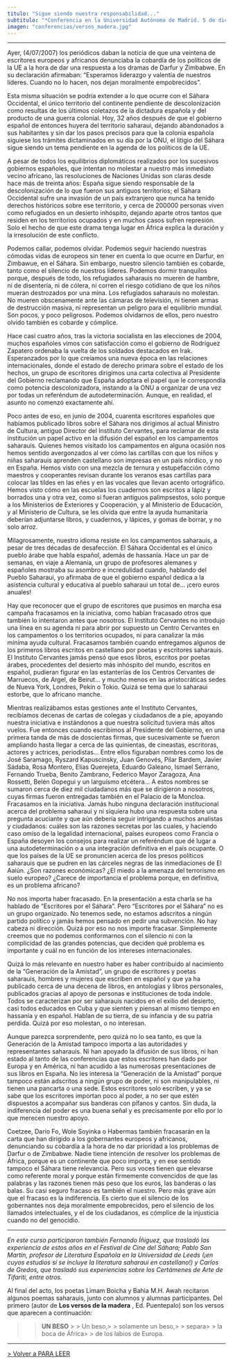 ```yaml
---
titulo: "Sigue siendo nuestra responsabilidad..."
subtitulo: "*Conferencia en la Universidad Autónoma de Madrid. 5 de diciembre de 2007*"
imagen: "conferencias/versos_madera.jpg"
---
```

* * *

Ayer, (4/07/2007) los periódicos daban la noticia de que una veintena de escritores europeos y africanos denunciaba la cobardía de los políticos de la UE a la hora de dar una respuesta a los dramas de Darfur y Zimbabwe. En su declaración afirmaban: “Esperamos liderazgo y valentía de nuestros líderes. Cuando no lo hacen, nos dejan moralmente empobrecidos”.

Esta misma situación se podría extender a lo que ocurre con el Sáhara Occidental, el único territorio del continente pendiente de descolonización como resultas de los últimos coletazos de la dictadura española y del producto de una guerra colonial. Hoy, 32 años después de que el gobierno español de entonces huyera del territorio saharaui, dejando abandonados a sus habitantes y sin dar los pasos precisos para que la colonia española siguiese los trámites dictaminados en su día por la ONU, el litigio del Sáhara sigue siendo un tema pendiente en la agenda de los políticos de la UE.

A pesar de todos los equilibrios diplomáticos realizados por los sucesivos gobiernos españoles, que intentan no molestar a nuestro más inmediato vecino africano, las resoluciones de Naciones Unidas son claras desde hace más de treinta años: España sigue siendo responsable de la descolonización de lo que fueron sus antiguos territorios; el Sáhara Occidental sufre una invasión de un país extranjero que nunca ha tenido derechos históricos sobre ese territorio, y cerca de 200000 personas viven como refugiados en un desierto inhóspito, dejando aparte otros tantos que residen en los territorios ocupados y en muchos casos sufren represión. Solo el hecho de que este drama tenga lugar en África explica la duración y la irresolución de este conflicto.

Podemos callar, podemos olvidar. Podemos seguir haciendo nuestras cómodas vidas de europeos sin tener en cuenta lo que ocurre en Darfur, en Zimbawue, en el Sáhara. Sin embargo, nuestro silencio también es cobarde, tanto como el silencio de nuestros líderes. Podemos dormir tranquilos porque, después de todo, los refugiados saharauis no mueren de hambre, ni de disentería, ni de cólera, ni corren el riesgo cotidiano de que los niños mueran destrozados por una mina. Los refugiados saharauis no molestan. No mueren obscenamente ante las cámaras de televisión, ni tienen armas de destrucción masiva, ni representan un peligro para el equilibrio mundial. Son pocos, y poco peligrosos. Podemos olvidarnos de ellos, pero nuestro olvido también es cobarde y cómplice.

Hace casi cuatro años, tras la victoria socialista en las elecciones de 2004, muchos españoles vimos con satisfacción como el gobierno de Rodríguez Zapatero ordenaba la vuelta de los soldados destacados en Irak. Esperanzados por lo que creíamos una nueva época en las relaciones internacionales, donde el estado de derecho primara sobre el estado de los hechos, un grupo de escritores dirigimos una carta colectiva al Presidente del Gobierno reclamando que España adoptara el papel que le correspondía como potencia descolonizadora, instando a la ONU a organizar de una vez por todas un referéndum de autodeterminación. Aunque, en realidad, el asunto no comenzó exactamente ahí.

Poco antes de eso, en junio de 2004, cuarenta escritores españoles que habíamos publicado libros sobre el Sáhara nos dirigimos al actual Ministro de Cultura, antiguo Director del Instituto Cervantes, para reclamar de esta institución un papel activo en la difusión del español en los campamentos saharauis. Quienes hemos visitado los campamentos en alguna ocasión nos hemos sentido avergonzados al ver cómo las cartillas con que los niños y niñas saharauis aprenden castellano son impresas en un país nórdico, y no en España. Hemos visto con una mezcla de ternura y estupefacción cómo maestros y cooperantes revisan durante los veranos esas cartillas para colocar las tildes en las eñes y en las vocales que llevan acento ortográfico. Hemos visto cómo en las escuelas los cuadernos son escritos a lápiz y borrados una y otra vez, como si fueran antiguos palimpsestos, solo porque a los Ministerios de Exteriores y Cooperación, y al Ministerio de Educación, y al Ministerio de Cultura, se les olvida que entre la ayuda humanitaria deberían adjuntarse libros, y cuadernos, y lápices, y gomas de borrar, y no solo arroz.

Milagrosamente, nuestro idioma resiste en los campamentos saharauis, a pesar de tres décadas de desafección. El Sáhara Occidental es el único pueblo árabe que habla español, además de hassanía. Hace un par de semanas, en viaje a Alemania, un grupo de profesores alemanes y españoles mostraba su asombro e incredulidad cuando, hablando del Pueblo Saharaui, yo afirmaba de que el gobierno español dedica a la asistencia cultural y educativa al pueblo saharaui un total de… ¡cero euros anuales!

Hay que reconocer que el grupo de escritores que pusimos en marcha esa campaña fracasamos en la iniciativa, como habían fracasado otros que también lo intentaron antes que nosotros. El Instituto Cervantes no introdujo una línea en su agenda ni para abrir por supuesto un Centro Cervantes en los campamentos o los territorios ocupados, ni para canalizar la más mínima ayuda cultural. Fracasamos también cuando entregamos algunos de los primeros libros escritos en castellano por poetas y escritores saharauis. El Instituto Cervantes jamás pensó que esos libros, escritos por poetas árabes, procedentes del desierto más inhóspito del mundo, escritos en español, pudieran figurar en las estanterías de los Centros Cervantes de Marruecos, de Argel, de Beirut… y mucho menos en las aristocráticas sedes de Nueva York, Londres, Pekín o Tokio. Quizá se tema que lo saharaui estorbe, que lo africano manche.

Mientras realizábamos estas gestiones ante el Instituto Cervantes, recibíamos decenas de cartas de colegas y ciudadanos de a pie, apoyando nuestra iniciativa e instándonos a que nuestra solicitud tuviera más altos vuelos. Fue entonces cuando escribimos al Presidente del Gobierno, en una primera tanda de más de doscientas firmas, que sucesivamente se fueron ampliando hasta llegar a cerca de las quinientas, de cineastas, escritoras, actores y actrices, periodistas… Entre ellos figuraban nombres como los de José Saramago, Ryszard Kapuscinsky, Juan Genovés, Pilar Bardem, Javier Sádaba, Rosa Montero, Elías Querejeta, Eduardo Galeano, Ismael Serrano, Fernando Trueba, Benito Zambrano, Federico Mayor Zaragoza, Ana Rossetti, Belén Gopegui y un larguísmo etcétera… A estos nombres se sumaron cerca de diez mil ciudadanos más que se dirigieron a nosotros, cuyas firmas fueron entregadas también en el Palacio de la Moncloa. Fracasamos en la iniciativa. Jamás hubo ninguna declaración institucional acerca del problema saharaui y ni siquiera hubo una respuesta sobre una pregunta acuciante y que aún debería seguir intrigando a muchos analistas y ciudadanos: cuáles son las razones secretas por las cuales, y haciendo caso omiso de la legalidad internacional, países europeos como Francia o España desoyen los consejos para realizar un referéndum que dé lugar a una autodeterminación o a una integración definitiva en el país ocupante. O que los países de la UE se pronuncien acerca de los presos políticos saharauis que se pudren en las cárceles negras de las inmediaciones de El Aaiún. ¿Son razones económicas? ¿El miedo a la amenaza del terrorismo en suelo europeo? ¿Carece de importancia el problema porque, en definitiva, es un problema africano?

No nos importa haber fracasado. En la presentación a esta charla se ha hablado de “Escritores por el Sáhara”. Pero “Escritores por el Sáhara” no es un grupo organizado. No tenemos sede, no estamos adscritos a ningún partido político y jamás hemos pensado en pedir una subvención. No hay cabeza ni dirección. Quizá por eso no nos importe fracasar. Simplemente creemos que no podemos conformarnos con el silencio ni con la complicidad de las grandes potencias, que deciden qué problema es importante y cuál no en función de los intereses internacionales.

Quizá lo más relevante en nuestro haber es haber contribuido al nacimiento de la “Generación de la Amistad”, un grupo de escritores y poetas saharauis, hombres y mujeres que escriben en español y que ya ha publicado cerca de una decena de libros, en antologías y libros personales, publicados gracias al apoyo de personas e instituciones de toda índole. Todos se caracterizan por ser saharauis nacidos en el exilio del desierto, casi todos educados en Cuba y que sienten y piensan al mismo tiempo en hassanía y en español. Hablan de su tierra, de su infancia y de su patria perdida. Quizá por eso molestan, o no interesan.

Aunque parezca sorprendente, pero quizá no lo sea tanto, es que la Generación de la Amistad tampoco importa a las autoridades y representantes saharauis. Ni han apoyado la difusión de sus libros, ni han estado al tanto de las conferencias que estos escritores han dado por Europa y en América, ni han acudido a las numerosas presentaciones de sus libros en España. No les interesa la “Generación de la Amistad” porque tampoco están adscritos a ningún grupo de poder, ni son manipulables, ni tienen una pancarta o una sede. Estos escritores solo escriben, y ya se sabe que los escritores importan poco al poder, a no ser que estén dispuestos a acompañar sus banderas con pífanos y cantos. Sin duda, la indiferencia del poder es una buena señal y es precisamente por ello por lo que merecen nuestro apoyo.

Coetzee, Darío Fo, Wole Soyinka o Habermas también fracasarán en la carta que han dirigido a los gobernantes europeos y africanos, denunciando su cobardía a la hora de no dar prioridad a los problemas de Darfur o de Zimbabwe. Nadie tiene intención de resolver los problemas de África, porque es un continente que poco importa, y en ese sentido tampoco el Sáhara tiene relevancia. Pero sus voces tienen que elevarse como referente moral y porque están firmemente convencidos de que las palabras y las razones tienen más peso que los euros, las banderas o las balas. Su casi seguro fracaso es también el nuestro. Pero más grave aún que el fracaso es la indiferencia. Es cierto que el silencio de los gobernantes nos deja moralmente empobrecidos, pero el silencio de los llamados intelectuales, y el de los ciudadanos, es cómplice de la injusticia cuando no del genocidio.

* * *

_En este curso participaron también Fernando Íñiguez, que trasladó las experiencia de estos años en el Festival de Cine del Sáhara; Pablo San Martín, profesor de Literatura Española en la Universidad de Leeds (¡en cuyos estudios sí se incluye la literatura saharaui en castellano!) y Carlos de Gredos, que trasladó sus experiencias sobre los Certámenes de Arte de Tifariti, entre otros._

Al final del acto, los poetas Limam Boicha y Bahia M.H. Awah recitaron algunos poemas saharauis, junto con alumnos y alumnas participantes. Del primero (autor de **Los versos de la madera** , Ed. Puentepalo) son los versos que aparecen a continuación:

> > **UN BESO** > > Un beso,> > solamente un beso,> > separa> > la boca de África> > de los labios de Europa.
* * *

[> Volver a PARA LEER](/ver/paraleer)

